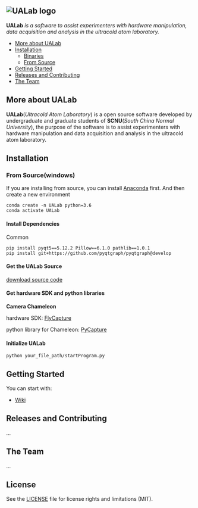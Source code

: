 ![UALab logo](https://github.com/LingFengZhang24/lab_gui/blob/master/UALab.png)
--------------------------------------------------------------------------------

**UALab** *is a software to assist experimenters with hardware manipulation, data acquisition and analysis in the ultracold atom laboratory.*

- [More about UALab](#more-about-UALab)
- [Installation](#installation)
  - [Binaries](#binaries)
  - [From Source](#from-source(windows))
- [Getting Started](#getting-started)
- [Releases and Contributing](#releases-and-contributing)
- [The Team](#the-team)

## More about UALab
**UALab**(*Ultracold Atom Laboratory*) is a open source software developed by undergraduate and graduate students of **SCNU**(*South China Normal University*), the purpose of the software is to assist experimenters with hardware manipulation and data acquisition and analysis in the ultracold atom laboratory.

## Installation
### From Source(windows)

If you are installing from source, you can install [Anaconda](https://www.anaconda.com/distribution/) first.
And then create a new environment
```
conda create -n UALab python=3.6
conda activate UALab
```

#### Install Dependencies

Common
```
pip install pyqt5==5.12.2 Pillow==6.1.0 pathlib==1.0.1
pip install git+https://github.com/pyqtgraph/pyqtgraph@develop

```

#### Get the UALab Source
[download source code](https://github.com/LingFengZhang24/lab_gui.git)

#### Get hardware SDK and python libraries
**Camera Chameleon**

  hardware SDK: [FlyCapture](https://flir.app.boxcn.net/v/Flycapture2SDK/folder/73493389920)
  
  python library for Chameleon: [PyCapture](https://flir.app.boxcn.net/v/Flycapture2SDK/folder/73504933407)

#### Initialize UALab
```
python your_file_path/startProgram.py
```


## Getting Started

You can start with:
- [Wiki](https://github.com/LingFengZhang24/lab_gui/wiki)


## Releases and Contributing
...

## The Team
...

## License
See the [LICENSE](https://github.com/LingFengZhang24/lab_gui/blob/master/LICENSE) file for license rights and limitations (MIT).

